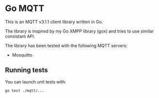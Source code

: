 # Go MQTT

This is an MQTT v3.1.1 client library written in Go.

The library is inspired by my Go XMPP library (gox) and tries to use similar consistant API.

The library has been tested with the following MQTT servers:

- Mosquitto

## Running tests

You can launch unit tests with:

    go test ./mqtt/...
